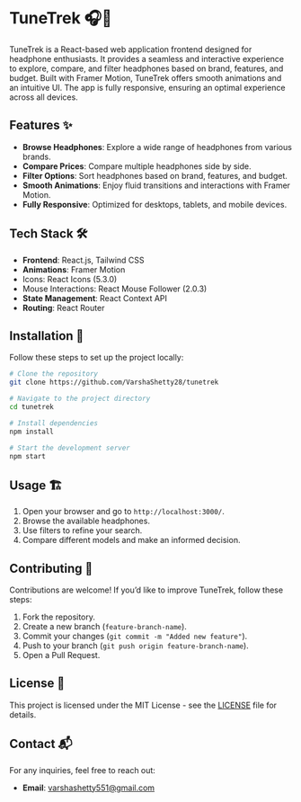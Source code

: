 # TuneTrek 🎧🚀

TuneTrek is a React-based web application frontend designed for headphone enthusiasts. It provides a seamless and interactive experience to explore, compare, and filter headphones based on brand, features, and budget. Built with Framer Motion, TuneTrek offers smooth animations and an intuitive UI. The app is fully responsive, ensuring an optimal experience across all devices.

## Features ✨

- **Browse Headphones**: Explore a wide range of headphones from various brands.
- **Compare Prices**: Compare multiple headphones side by side.
- **Filter Options**: Sort headphones based on brand, features, and budget.
- **Smooth Animations**: Enjoy fluid transitions and interactions with Framer Motion.
- **Fully Responsive**: Optimized for desktops, tablets, and mobile devices.

## Tech Stack 🛠️

- **Frontend**: React.js, Tailwind CSS
- **Animations**: Framer Motion
- Icons: React Icons (5.3.0)
- Mouse Interactions: React Mouse Follower (2.0.3)
- **State Management**: React Context API
- **Routing**: React Router

## Installation 🚀

Follow these steps to set up the project locally:

```bash
# Clone the repository
git clone https://github.com/VarshaShetty28/tunetrek

# Navigate to the project directory
cd tunetrek

# Install dependencies
npm install

# Start the development server
npm start
```

## Usage 🏗️

1. Open your browser and go to `http://localhost:3000/`.
2. Browse the available headphones.
3. Use filters to refine your search.
4. Compare different models and make an informed decision.



## Contributing 🤝

Contributions are welcome! If you’d like to improve TuneTrek, follow these steps:

1. Fork the repository.
2. Create a new branch (`feature-branch-name`).
3. Commit your changes (`git commit -m "Added new feature"`).
4. Push to your branch (`git push origin feature-branch-name`).
5. Open a Pull Request.

## License 📜

This project is licensed under the MIT License - see the [LICENSE](LICENSE) file for details.

## Contact 📬

For any inquiries, feel free to reach out:

- **Email**: [varshashetty551@gmail.com](mailto\:varshashetty551@gmail.com)





